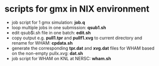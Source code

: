 # scripts for gmx in NIX environment
- job script for 1 gmx simulation: **job.q**
- loop multiple jobs in one submission: **qsub1.sh**
- edit qsub$i.sh file in one batch: **edit.sh**
- copy output e.g. **pull1.tpr** and **pullf1.xvg** to current directory and rename for WHAM: **cpdata.sh**
- generate the corresponding **tpr.dat** and **xvg.dat** files for WHAM based on the non-empty pullx.xvg: **dat.sh**
- job script for WHAM on KNL at NERSC: **wham.sh**
